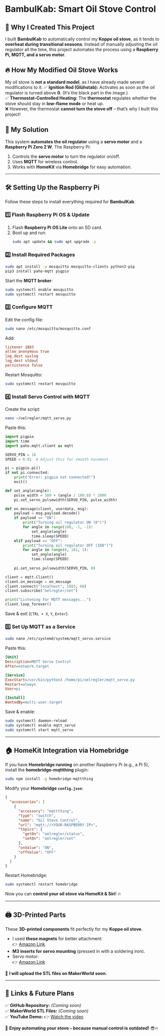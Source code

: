 # **BambulKab: Smart Oil Stove Control**

## **🔹 Why I Created This Project**
I built **BambulKab** to automatically control my **Koppe oil stove**, as it tends to **overheat during transitional seasons**. Instead of manually adjusting the oil regulator all the time, this project automates the process using a **Raspberry Pi, MQTT, and a servo motor**.

## **🔥 How My Modified Oil Stove Works**
My oil stove is **not a standard model**, as I have already made several modifications to it:
✅ **Ignition Rod (Glühstab):** Activates as soon as the oil regulator is turned above **0**. (It’s the black part in the image.)  
✅ **Thermostat-Controlled Heating:** The **thermostat** regulates whether the stove should stay in **low-flame mode** or heat up.  
❌ However, the thermostat **cannot turn the stove off** – that’s why I built this project!  

## **📌 My Solution**
This system **automates the oil regulator** using a **servo motor** and a **Raspberry Pi Zero 2 W**. The Raspberry Pi:
1. Controls the **servo motor** to turn the regulator on/off.
2. Uses **MQTT** for wireless control.
3. Works with **HomeKit** via **Homebridge** for easy automation.

---

## **🛠 Setting Up the Raspberry Pi**
Follow these steps to install everything required for **BambulKab**.

### **1️⃣ Flash Raspberry Pi OS & Update**
1. Flash **Raspberry Pi OS Lite** onto an SD card.
2. Boot up and run:
   ```bash
   sudo apt update && sudo apt upgrade -y
   ```

### **2️⃣ Install Required Packages**
```bash
sudo apt install -y mosquitto mosquitto-clients python3-pip
pip3 install paho-mqtt pigpio
```
Start the **MQTT broker**:
```bash
sudo systemctl enable mosquitto
sudo systemctl restart mosquitto
```

### **3️⃣ Configure MQTT**
Edit the config file:
```bash
sudo nano /etc/mosquitto/mosquitto.conf
```
Add:
```ini
listener 1883
allow_anonymous true
log_dest syslog
log_dest stdout
persistence false
```
Restart Mosquitto:
```bash
sudo systemctl restart mosquitto
```

### **4️⃣ Install Servo Control with MQTT**
Create the script:
```bash
nano ~/oelregler/mqtt_servo.py
```
Paste this:
```python
import pigpio
import time
import paho.mqtt.client as mqtt

SERVO_PIN = 18
SPEED = 0.01  # Adjust this for smooth movement

pi = pigpio.pi()
if not pi.connected:
    print("Error: pigpio not connected!")
    exit()

def set_angle(angle):
    pulse_width = 500 + (angle / 180.0) * 2000
    pi.set_servo_pulsewidth(SERVO_PIN, pulse_width)

def on_message(client, userdata, msg):
    payload = msg.payload.decode()
    if payload == "ON":
        print("Turning oil regulator ON (0°)")
        for angle in range(180, -1, -1):
            set_angle(angle)
            time.sleep(SPEED)
    elif payload == "OFF":
        print("Turning oil regulator OFF (180°)")
        for angle in range(0, 181, 1):
            set_angle(angle)
            time.sleep(SPEED)
    
    pi.set_servo_pulsewidth(SERVO_PIN, 0)

client = mqtt.Client()
client.on_message = on_message
client.connect("localhost", 1883, 60)
client.subscribe("oelregler/set")

print("Listening for MQTT messages...")
client.loop_forever()
```
Save & exit (`CTRL + X`, `Y`, `Enter`).

### **5️⃣ Set Up MQTT as a Service**
```bash
sudo nano /etc/systemd/system/mqtt_servo.service
```
Paste this:
```ini
[Unit]
Description=MQTT Servo Control
After=network.target

[Service]
ExecStart=/usr/bin/python3 /home/pi/oelregler/mqtt_servo.py
Restart=always
User=pi

[Install]
WantedBy=multi-user.target
```
Save & enable:
```bash
sudo systemctl daemon-reload
sudo systemctl enable mqtt_servo
sudo systemctl start mqtt_servo
```

---

## **🏠 HomeKit Integration via Homebridge**
If you have **Homebridge running** on another Raspberry Pi (e.g., a Pi 5), install the **homebridge-mqttthing** plugin:
```bash
sudo npm install -g homebridge-mqttthing
```
Modify your **Homebridge `config.json`**:
```json
{
  "accessories": [
    {
      "accessory": "mqttthing",
      "type": "switch",
      "name": "Oil Stove Control",
      "url": "mqtt://<YOUR-RASPBERRY-IP>",
      "topics": {
        "getOn": "oelregler/status",
        "setOn": "oelregler/set"
      },
      "onValue": "ON",
      "offValue": "OFF"
    }
  ]
}
```
Restart Homebridge:
```bash
sudo systemctl restart homebridge
```
Now you can **control your oil stove via HomeKit & Siri**! 🔥  

---

## **🖨️ 3D-Printed Parts**
These **3D-printed components** fit perfectly for my **Koppe oil stove**.  
- I used **these magnets** for better attachment:  
  👉 [Amazon Link](https://www.amazon.de/dp/B088FN6YN6?ref_=ppx_hzsearch_conn_dt_b_fed_asin_title_1&th=1)  
- **M3 inserts for servo mounting** (pressed in with a soldering iron).  
- Servo motor:  
  👉 [Amazon Link](https://www.amazon.de/dp/B07H87592P?ref=ppx_yo2ov_dt_b_fed_asin_title)  

📌 **I will upload the STL files on MakerWorld soon.**  

---

## **🔗 Links & Future Plans**
✅ **GitHub Repository:** _(Coming soon)_  
✅ **MakerWorld STL Files:** _(Coming soon)_  
✅ **YouTube Demo:** 👉 [Watch the video](https://youtube.com/shorts/KCvpp14In0I?feature=share)  

🚀 **Enjoy automating your stove – because manual control is outdated!** 😎🔥
